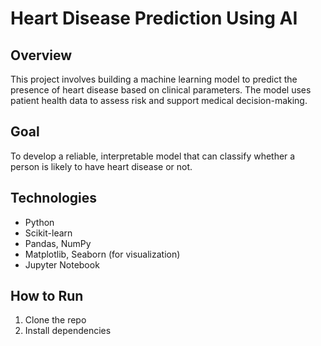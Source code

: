# Heart Disease Prediction Using AI

## Overview

This project involves building a machine learning model to predict the presence of heart disease based on clinical parameters. The model uses patient health data to assess risk and support medical decision-making.

## Goal

To develop a reliable, interpretable model that can classify whether a person is likely to have heart disease or not.

## Technologies

- Python
- Scikit-learn
- Pandas, NumPy
- Matplotlib, Seaborn (for visualization)
- Jupyter Notebook

## How to Run

1. Clone the repo
2. Install dependencies  
